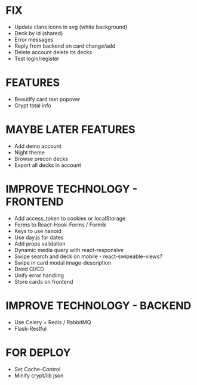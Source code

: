 # FIX
* Update clans icons in svg (white background)
* Deck by id (shared)
* Error messages
* Reply from backend on card change/add
* Delete account delete its decks
* Test login/register

# FEATURES
* Beautify card text popover
* Crypt total info

# MAYBE LATER FEATURES
* Add demo account
* Night theme
* Browse precon decks
* Export all decks in account

# IMPROVE TECHNOLOGY - FRONTEND
* Add access_token to cookies or localStorage
* Forms to React-Hook-Forms / Formik
* Keys to use nanoid
* Use day.js for dates
* Add props validation
* Dynamic media query with react-responsive
* Swipe search and deck on mobile - react-swipeable-views?
* Swipe in card modal image-description
* Droid CI/CD
* Unify error handling
* Store cards on frontend

# IMPROVE TECHNOLOGY - BACKEND
* Use Celery + Redis / RabbitMQ
* Flask-Restful

# FOR DEPLOY
* Set Cache-Control
* Minify crypt/lib json
